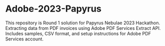 # Adobe-2023-Papyrus
This repository is Round 1 solution for Papyrus Nebulae 2023 Hackathon. Extracting data from PDF invoices using Adobe PDF Services Extract API. Includes samples, CSV format, and setup instructions for Adobe PDF Services account.
